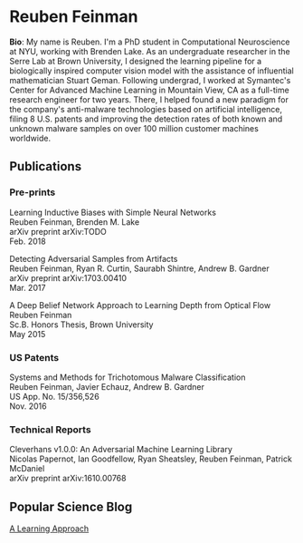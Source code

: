 # Reuben Feinman

**Bio**: My name is Reuben.
I'm a PhD student in Computational Neuroscience at NYU, working with Brenden Lake.
As an undergraduate researcher in the Serre Lab at Brown University, I designed the
learning pipeline for a biologically inspired computer vision model with the assistance of influential mathematician Stuart Geman.
Following undergrad, I worked at Symantec's Center for Advanced Machine Learning in Mountain View, CA
as a full-time research engineer for two years.
There, I helped found a new paradigm for the company's anti-malware technologies
based on artificial intelligence, filing 8 U.S. patents and improving the detection rates of
both known and unknown malware samples on over 100 million customer machines worldwide.


## Publications

### Pre-prints

Learning Inductive Biases with Simple Neural Networks<br/>
Reuben Feinman, Brenden M. Lake<br/>
arXiv preprint arXiv:TODO<br/>
Feb. 2018

Detecting Adversarial Samples from Artifacts<br/>
Reuben Feinman, Ryan R. Curtin, Saurabh Shintre, Andrew B. Gardner<br/>
arXiv preprint arXiv:1703.00410<br/>
Mar. 2017

A Deep Belief Network Approach to Learning Depth from Optical Flow<br/>
Reuben Feinman<br/>
Sc.B. Honors Thesis, Brown University<br/>
May 2015

### US Patents

Systems and Methods for Trichotomous Malware Classification<br/>
Reuben Feinman, Javier Echauz, Andrew B. Gardner<br/>
US App. No. 15/356,526<br/>
Nov. 2016

### Technical Reports

Cleverhans v1.0.0: An Adversarial Machine Learning Library<br/>
Nicolas Papernot, Ian Goodfellow, Ryan Sheatsley, Reuben Feinman, Patrick McDaniel<br/>
arXiv preprint arXiv:1610.00768


## Popular Science Blog

[A Learning Approach](http://www.alearningapproach.com)

